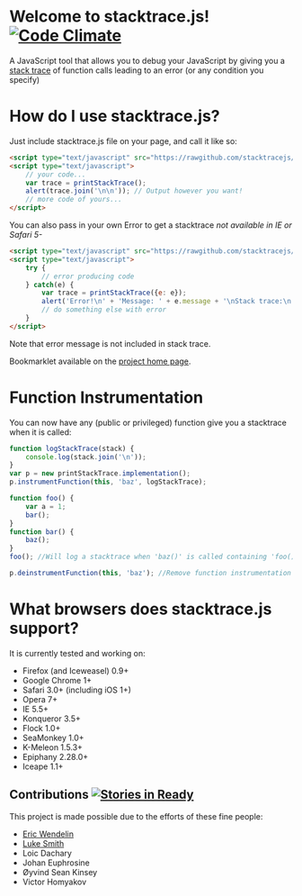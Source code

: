 # Welcome to stacktrace.js! [![Code Climate](https://codeclimate.com/github/eriwen/javascript-stacktrace.png)](https://codeclimate.com/github/eriwen/javascript-stacktrace)
A JavaScript tool that allows you to debug your JavaScript by giving you a [stack trace](http://en.wikipedia.org/wiki/Stack_trace) of function calls leading to an error (or any condition you specify)

# How do I use stacktrace.js? #
Just include stacktrace.js file on your page, and call it like so:

```html
<script type="text/javascript" src="https://rawgithub.com/stacktracejs/stacktrace.js/master/stacktrace.js"></script>
<script type="text/javascript">
    // your code...
    var trace = printStackTrace();
    alert(trace.join('\n\n')); // Output however you want!
    // more code of yours...
</script>
```

You can also pass in your own Error to get a stacktrace *not available in IE or Safari 5-*

```html
<script type="text/javascript" src="https://rawgithub.com/stacktracejs/stacktrace.js/master/stacktrace.js"></script>
<script type="text/javascript">
    try {
        // error producing code
    } catch(e) {
        var trace = printStackTrace({e: e});
        alert('Error!\n' + 'Message: ' + e.message + '\nStack trace:\n' + trace.join('\n'));
        // do something else with error
    }
</script>
```

Note that error message is not included in stack trace.

Bookmarklet available on the [project home page](http://stacktracejs.com).

# Function Instrumentation #
You can now have any (public or privileged) function give you a stacktrace when it is called:

```javascript
function logStackTrace(stack) {
    console.log(stack.join('\n'));
}
var p = new printStackTrace.implementation();
p.instrumentFunction(this, 'baz', logStackTrace);

function foo() {
    var a = 1;
    bar();
}
function bar() {
    baz();
}
foo(); //Will log a stacktrace when 'baz()' is called containing 'foo()'!

p.deinstrumentFunction(this, 'baz'); //Remove function instrumentation
```

# What browsers does stacktrace.js support? #
It is currently tested and working on:

 - Firefox (and Iceweasel) 0.9+
 - Google Chrome 1+
 - Safari 3.0+ (including iOS 1+)
 - Opera 7+
 - IE 5.5+
 - Konqueror 3.5+
 - Flock 1.0+
 - SeaMonkey 1.0+
 - K-Meleon 1.5.3+
 - Epiphany 2.28.0+
 - Iceape 1.1+

## Contributions [![Stories in Ready](http://badge.waffle.io/eriwen/javascript-stacktrace.png)](http://waffle.io/eriwen/javascript-stacktrace)  

This project is made possible due to the efforts of these fine people:

* [Eric Wendelin](http://eriwen.com)
* [Luke Smith](http://lucassmith.name/)
* Loic Dachary
* Johan Euphrosine
* Øyvind Sean Kinsey
* Victor Homyakov
